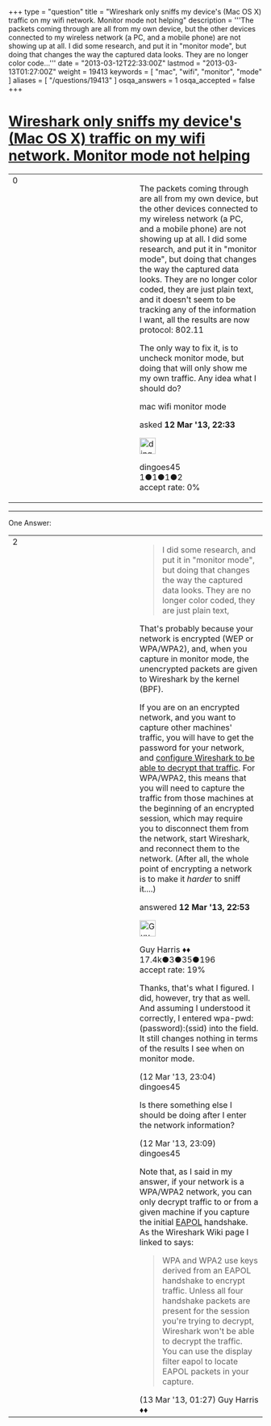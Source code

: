 +++
type = "question"
title = "Wireshark only sniffs my device&#x27;s (Mac OS X) traffic on my wifi network. Monitor mode not helping"
description = '''The packets coming through are all from my own device, but the other devices connected to my wireless network (a PC, and a mobile phone) are not showing up at all. I did some research, and put it in &quot;monitor mode&quot;, but doing that changes the way the captured data looks. They are no longer color code...'''
date = "2013-03-12T22:33:00Z"
lastmod = "2013-03-13T01:27:00Z"
weight = 19413
keywords = [ "mac", "wifi", "monitor", "mode" ]
aliases = [ "/questions/19413" ]
osqa_answers = 1
osqa_accepted = false
+++

<div class="headNormal">

# [Wireshark only sniffs my device's (Mac OS X) traffic on my wifi network. Monitor mode not helping](/questions/19413/wireshark-only-sniffs-my-devices-mac-os-x-traffic-on-my-wifi-network-monitor-mode-not-helping)

</div>

<div id="main-body">

<div id="askform">

<table id="question-table" style="width:100%;"><colgroup><col style="width: 50%" /><col style="width: 50%" /></colgroup><tbody><tr class="odd"><td style="width: 30px; vertical-align: top"><div class="vote-buttons"><span id="post-19413-upvote" class="ajax-command post-vote up" rel="nofollow" title="I like this post (click again to cancel)"> </span><div id="post-19413-score" class="post-score" title="current number of votes">0</div><span id="post-19413-downvote" class="ajax-command post-vote down" rel="nofollow" title="I dont like this post (click again to cancel)"> </span> <span id="favorite-mark" class="ajax-command favorite-mark" rel="nofollow" title="mark/unmark this question as favorite (click again to cancel)"> </span><div id="favorite-count" class="favorite-count"></div></div></td><td><div id="item-right"><div class="question-body"><p>The packets coming through are all from my own device, but the other devices connected to my wireless network (a PC, and a mobile phone) are not showing up at all. I did some research, and put it in "monitor mode", but doing that changes the way the captured data looks. They are no longer color coded, they are just plain text, and it doesn't seem to be tracking any of the information I want, all the results are now protocol: 802.11</p><p>The only way to fix it, is to uncheck monitor mode, but doing that will only show me my own traffic. Any idea what I should do?</p></div><div id="question-tags" class="tags-container tags"><span class="post-tag tag-link-mac" rel="tag" title="see questions tagged &#39;mac&#39;">mac</span> <span class="post-tag tag-link-wifi" rel="tag" title="see questions tagged &#39;wifi&#39;">wifi</span> <span class="post-tag tag-link-monitor" rel="tag" title="see questions tagged &#39;monitor&#39;">monitor</span> <span class="post-tag tag-link-mode" rel="tag" title="see questions tagged &#39;mode&#39;">mode</span></div><div id="question-controls" class="post-controls"></div><div class="post-update-info-container"><div class="post-update-info post-update-info-user"><p>asked <strong>12 Mar '13, 22:33</strong></p><img src="https://secure.gravatar.com/avatar/4c1c949caffacb0935fa806c6da57a0e?s=32&amp;d=identicon&amp;r=g" class="gravatar" width="32" height="32" alt="dingoes45&#39;s gravatar image" /><p><span>dingoes45</span><br />
<span class="score" title="1 reputation points">1</span><span title="1 badges"><span class="badge1">●</span><span class="badgecount">1</span></span><span title="1 badges"><span class="silver">●</span><span class="badgecount">1</span></span><span title="2 badges"><span class="bronze">●</span><span class="badgecount">2</span></span><br />
<span class="accept_rate" title="Rate of the user&#39;s accepted answers">accept rate:</span> <span title="dingoes45 has no accepted answers">0%</span></p></div></div><div id="comments-container-19413" class="comments-container"></div><div id="comment-tools-19413" class="comment-tools"></div><div class="clear"></div><div id="comment-19413-form-container" class="comment-form-container"></div><div class="clear"></div></div></td></tr></tbody></table>

------------------------------------------------------------------------

<div class="tabBar">

<span id="sort-top"></span>

<div class="headQuestions">

One Answer:

</div>

</div>

<span id="19414"></span>

<div id="answer-container-19414" class="answer">

<table style="width:100%;"><colgroup><col style="width: 50%" /><col style="width: 50%" /></colgroup><tbody><tr class="odd"><td style="width: 30px; vertical-align: top"><div class="vote-buttons"><span id="post-19414-upvote" class="ajax-command post-vote up" rel="nofollow" title="I like this post (click again to cancel)"> </span><div id="post-19414-score" class="post-score" title="current number of votes">2</div><span id="post-19414-downvote" class="ajax-command post-vote down" rel="nofollow" title="I dont like this post (click again to cancel)"> </span></div></td><td><div class="item-right"><div class="answer-body"><blockquote><p>I did some research, and put it in "monitor mode", but doing that changes the way the captured data looks. They are no longer color coded, they are just plain text,</p></blockquote><p>That's probably because your network is encrypted (WEP or WPA/WPA2), and, when you capture in monitor mode, the <em>un</em>encrypted packets are given to Wireshark by the kernel (BPF).</p><p>If you are on an encrypted network, and you want to capture other machines' traffic, you will have to get the password for your network, and <a href="http://wiki.wireshark.org/HowToDecrypt802.11">configure Wireshark to be able to decrypt that traffic</a>. For WPA/WPA2, this means that you will need to capture the traffic from those machines at the beginning of an encrypted session, which may require you to disconnect them from the network, start Wireshark, and reconnect them to the network. (After all, the whole point of encrypting a network is to make it <em>harder</em> to sniff it....)</p></div><div class="answer-controls post-controls"></div><div class="post-update-info-container"><div class="post-update-info post-update-info-user"><p>answered <strong>12 Mar '13, 22:53</strong></p><img src="https://secure.gravatar.com/avatar/f93de7000747ab5efb5acd3034b2ebd7?s=32&amp;d=identicon&amp;r=g" class="gravatar" width="32" height="32" alt="Guy%20Harris&#39;s gravatar image" /><p><span>Guy Harris ♦♦</span><br />
<span class="score" title="17443 reputation points"><span>17.4k</span></span><span title="3 badges"><span class="badge1">●</span><span class="badgecount">3</span></span><span title="35 badges"><span class="silver">●</span><span class="badgecount">35</span></span><span title="196 badges"><span class="bronze">●</span><span class="badgecount">196</span></span><br />
<span class="accept_rate" title="Rate of the user&#39;s accepted answers">accept rate:</span> <span title="Guy Harris has 216 accepted answers">19%</span></p></div></div><div id="comments-container-19414" class="comments-container"><span id="19415"></span><div id="comment-19415" class="comment"><div id="post-19415-score" class="comment-score"></div><div class="comment-text"><p>Thanks, that's what I figured. I did, however, try that as well. And assuming I understood it correctly, I entered wpa-pwd:(password):(ssid) into the field. It still changes nothing in terms of the results I see when on monitor mode.</p></div><div id="comment-19415-info" class="comment-info"><span class="comment-age">(12 Mar '13, 23:04)</span> <span class="comment-user userinfo">dingoes45</span></div></div><span id="19416"></span><div id="comment-19416" class="comment"><div id="post-19416-score" class="comment-score"></div><div class="comment-text"><p>Is there something else I should be doing after I enter the network information?</p></div><div id="comment-19416-info" class="comment-info"><span class="comment-age">(12 Mar '13, 23:09)</span> <span class="comment-user userinfo">dingoes45</span></div></div><span id="19427"></span><div id="comment-19427" class="comment"><div id="post-19427-score" class="comment-score"></div><div class="comment-text"><p>Note that, as I said in my answer, if your network is a WPA/WPA2 network, you can only decrypt traffic to or from a given machine if you capture the initial <a href="https://en.wikipedia.org/wiki/Eapol">EAPOL</a> handshake. As the Wireshark Wiki page I linked to says:</p><blockquote><p>WPA and WPA2 use keys derived from an EAPOL handshake to encrypt traffic. Unless all four handshake packets are present for the session you're trying to decrypt, Wireshark won't be able to decrypt the traffic. You can use the display filter eapol to locate EAPOL packets in your capture.</p></blockquote></div><div id="comment-19427-info" class="comment-info"><span class="comment-age">(13 Mar '13, 01:27)</span> <span class="comment-user userinfo">Guy Harris ♦♦</span></div></div></div><div id="comment-tools-19414" class="comment-tools"></div><div class="clear"></div><div id="comment-19414-form-container" class="comment-form-container"></div><div class="clear"></div></div></td></tr></tbody></table>

</div>

<div class="paginator-container-left">

</div>

</div>

</div>

